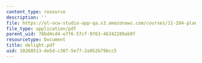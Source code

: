 ```yaml
---
content_type: resource
description: ''
file: https://ol-ocw-studio-app-qa.s3.amazonaws.com/courses/11-204-planning-communications-and-digital-media-fall-2004/10260513de5dc3075e772a952b79bcc5_delight.pdf
file_type: application/pdf
parent_uid: 78bd4cd4-e7f6-57cf-9763-46342289ab9f
resourcetype: Document
title: delight.pdf
uid: 10260513-de5d-c307-5e77-2a952b79bcc5
---
```

